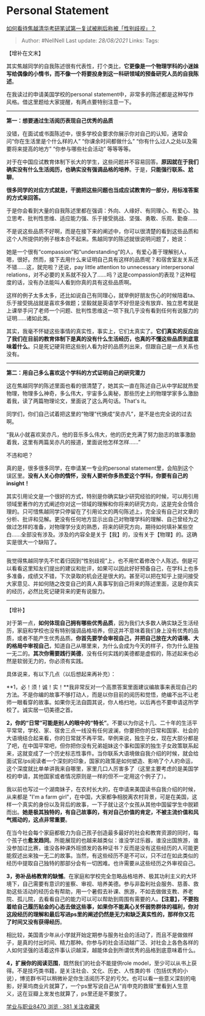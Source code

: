 # Personal Statement
[如何看待焦越清华考研笔试第一复试被刷后称被「性别歧视」？](https://www.zhihu.com/question/316439253/answer/626282558)

> Author: #NellNell 
> Last update: *28/08/2021* 
> Links:
> Tags: 

【增补在文末】

其实焦越同学的自我陈述很有代表性，打个类比，**它更像是一个物理学科的小迷妹写给偶像的小情书，而不像一个将要投身到这一科研领域的预备研究人员的自我陈述**。

在我读过的申请美国学校的personal statement中，非常多的陈述都是这种写作风格。借这里题给大家提醒，有两点要特别注意一下。

---

**第一：想要通过生活阅历表现自己优秀的品质**

没错，在面试或书面陈述中，很多学校会要求你展示你对自己的认知，通常会问“你在生活里是个什么样的人” “你课余时间都做什么” “你有什么过人之处以及需要将来提高的地方” “你参与哪些社会活动” 等等等等。

对于在中国应试教育体制下长大的学生，这些问题并不容易回答。**原因就在于我们确实没有什么生活阅历，也确实没有强调品格的培养**。于是，**只能强行联系、尬聊**。

**很多同学的对应方式就是，干脆把这些问题也当成应试教育的一部分，用标准答案的方式来回答。**

于是你会看到大量的自我陈述里都在强调：外向、人缘好、有同理心、有爱心、独立思考、批判性思维、适应能力强、乐于接受挑战、坚强、勇敢、乐观、勤奋……

不是说这些品质不好啊，而是在接下来的阐述中，你可以很清楚的看到这些品质和这个人所提供的例子根本合不起来。焦越同学的陈述就很说明问题了，她说：

她是一个很有“compassion”和“understanding”的人，有爱心善于理解别人，嗯，很好。然而，接下去用什么来证明自己具有这样的品质呢？和宿舍室友关系还不错……这，就完啦？还说，pay little attention to unnecessary interpersonal relations，对不必要的关系就不投入了……吗？这是compassion的表现？这种程度的话，没有办法能叫人看到你真的具有这些品质啊。

这样的例子太多太多，还比如说自己有同理心，就举例好朋友伤心的时候陪着ta、乐于接受挑战就是喜欢多做题；坚毅就是英语学不好但是没有放弃、独立思考就是上课举手问了老师一个问题、批判性思维这一项下我几乎没有看到任何有说服力的证明……诸如此类。

其实，我毫不怀疑这些事情的真实性，事实上，它们太真实了。**它们真实的反应出了我们在目前的教育体制下是真的没有什么生活经历，也真的不懂这些品质到底意味着什么**。只是死记硬背把这些别人看为好的品质列出来，但跟自己是一点关系也没有。

---

**第二：用自己多么喜欢这个学科的方式证明自己的研究潜力**

这在焦越同学的陈述里面也看的很清楚了，她其实一直在陈述自己从中学起就热爱物理，物理多么神奇，多么伟大，宇宙多么奥秘，那些历史上的物理学家多么激励着我，读了两篇物理论文，里面说了这么两句话。That's it。

同学们，你们自己试着把这里的“物理”代换成“吴亦凡”，是不是也完全说的过去啊。

“我从小就喜欢吴亦凡，他的音乐多么伟大，他的历史充满了努力励志的故事激励着我，这里有两篇吴亦凡的报道，里面说他怎样怎样……”

不违和吧？

真的是，很多很多同学，在申请某一专业的personal statement里，会陷到这个误区里。**没有人关心你的情怀，没有人要听你多热爱这个学科，你要有自己的insight！**

其实引用论文是一个很好的方式，特别是你确实缺少研究经验的时候，可以用引用领域里著作的方式阐述你对这一领域的理解和你将来的研究方向，这是完全合情合理的。只可惜焦越同学只停留在了引用论文的两句陈述上，完全没有自己对文章的分析、批评和见解。更没有任何地方显示出自己对物理学科的理解、自己曾经为之做过怎样的准备，对物理学分支的熟悉，将来的研究方向，期待如何填补某些空白……全部没有涉及。涉及的内容全是关于【我】的，没有关于【物理】的。这确实是很大一个缺陷了。

---

我觉得焦越同学先不忙着归因到“性别歧视”上，也不用忙着修改个人陈述。倒是可以看看这里知友们提出的建议和批评，如果可以因此好好预备自己，在学科上也多多准备，成绩又不错，下次录取的机会还是很大的。甚至可以把在知乎上提问接受大家意见、并如何随之改变自己的真人真事写到自己将来的陈述里面，这是你真实的经历，必然比死记硬背来的更有说服力。

---

【增补】

对于第一点，**如何体现自己拥有哪些优秀品质**，因为我们大多数人确实缺乏生活经历，家庭和学校也没有特别强调品格培养，但这并不意味着我们身上没有优秀的品质，或者不能产生优秀品质。**你首先要学会审视自己，并把自己放在大的语境、大的格局中审视自己**，知道自己从哪里来，为什么会成为今天的样子，你为什么是独一无二的。**其次你需要践行美德**，没有任何实践的美德都是虚假的，陈述起来也必然是软弱无力的，你必须有实践。

具体说来，有以下几点（以后想起来再补充）：

**1，必！须！诚！实！**我非常反对一个高票答案里面建议编故事来表现自己的方法。不是你编的故事不够打动人，而是以你目前的阅历和觉悟，绝编不出不让老师一眼看穿的故事。如果你无法自圆其说，你人格扫地，以后再也不要申请这所学校了。诚实居一切美德之首。

**2，你的“日常”可能是别人的眼中的“特长”**。不要以为你这十几、二十年的生活平平常常，学校、家、宿舍三点一线没有任何波澜，你要把你的日常和国家、社会的大语境结合起来看，你的日常就不再平常。举例来说，独生子女，现在大部分都是了吧，在中国平常吧，但你把你没有兄弟姐妹这个事和国家的独生子女政策联系起来，这就变成了一个历史标志性事件。当你联系大语境做自我介绍的时候，就会给面试官/ps阅读者一个深刻的印象，国家的政策是如何塑造、影响了个人的命运，这个深度就比单单讲我来自哪里，家里几口人厉害多了（这里主要考虑的是美国学校的申请，其他国家或者情况原则是一样的但不一定用这个例子了）。

我以前也写过一个湖南妹子，在农村长大的，在申请来美国读书自我介绍的时候，从来都是 "I'm a farm girl"，在中国，大家都争相脱离农村背景，可是在美国，这样一个真实的身份以及背后的故事，一下子就让这个女孩从其他中国留学生中脱颖而出。**她是极其独特的，有自己故事的，有对自己价值的肯定，不被主流价值和风气摇动的，这点非常重要**。

在当今社会每个家庭都极力为自己孩子创造最多最好的社会和教育资源的同时，每个孩子也**愈发趋同**。所能展现的也越来越类似：谁没学过乐器，谁没出国旅游，谁没参加过比赛，谁没各种课外班颁发的各种证书？反而是没有这些经历的人可能更能叙述出来独一无二的故事。当然，有这些经历不是不可以，只不过在如此类似的经历中提取自己独特的那部分会有一切困难。也许需要从这些经历之外审视自己。

**3，弥补品格教育的缺憾**。在家庭和学校完全忽略品格培养、极其功利主义的大环境下，自己需要有意识的鉴察、审视、培养美德。参与非盈利社会服务、慈善、救助这些活动的经历会有帮助，用一个暑假去补课、旅游，不如去做做支教、养老院、孤儿院，去看看自己的能力可以可以帮助到周围有需要的人。**【注意】，不要抱着给自己履历贴金的心态去做这些事，如果你不能真心关怀弱势群体的福利，你对这段经历的理解和最后写进ps里的阐述仍然是无力和缺乏真实性的，那样你又花了时间又没有获得经历**。

相比较，美国青少年从小学就开始定期参与服务社会的活动了，而且不是做做样子，是真的付出时间、精力那种。你参与的社会活动越广泛、对社会上各色各样的人如何坚强的活着这件事认识越深，越能体会到所谓优秀的品格到底意味着什么。

**4，扩展你的阅读范围**，既然我们的社会不能提供role model，至少可以从书上获得。不是技巧类书籍，是关注社会、文化、历史、人性类的书（包括优秀的小说），博览群书可以稍微补足你生活阅历不足的亏欠。也可以看一些意义深刻的电影，好莱坞商业片就算了，一个ps里写说自己从“肖申克的救赎”里看到人生意义，这在豆瓣上发发也就算了，ps里还是不要放了。

[学业与职业8470 浏览 · 381 关注收藏夹](https://zhihu.com/collection/430675974)
